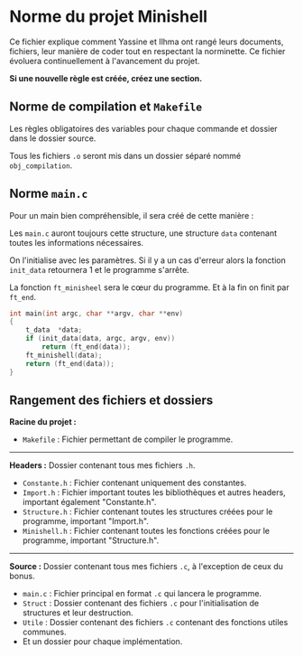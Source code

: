 # Norme du projet Minishell

Ce fichier explique comment Yassine et Ilhma ont rangé leurs documents, fichiers, leur manière de coder tout en respectant la norminette. Ce fichier évoluera continuellement à l'avancement du projet.

**Si une nouvelle règle est créée, créez une section.**

## Norme de compilation et `Makefile`

Les règles obligatoires des variables pour chaque commande et dossier dans le dossier source.

Tous les fichiers `.o` seront mis dans un dossier séparé nommé `obj_compilation`.

## Norme `main.c`

Pour un main bien compréhensible, il sera créé de cette manière :

Les `main.c` auront toujours cette structure, une structure `data` contenant toutes les informations nécessaires.

On l'initialise avec les paramètres. Si il y a un cas d'erreur alors la fonction `init_data` retournera 1 et le programme s'arrête.

La fonction `ft_minisheel` sera le cœur du programme. Et à la fin on finit par `ft_end`.
```c
int	main(int argc, char **argv, char **env)
{
	t_data	*data;
	if (init_data(data, argc, argv, env))
		return (ft_end(data));
	ft_minishell(data);
	return (ft_end(data));
}
```

## Rangement des fichiers et dossiers

**Racine du projet :**

- `Makefile` : Fichier permettant de compiler le programme.

---

**Headers :** Dossier contenant tous mes fichiers `.h`.

- `Constante.h` : Fichier contenant uniquement des constantes.
- `Import.h` : Fichier important toutes les bibliothèques et autres headers, important également "Constante.h".
- `Structure.h` : Fichier contenant toutes les structures créées pour le programme, important "Import.h".
- `Minishell.h` : Fichier contenant toutes les fonctions créées pour le programme, important "Structure.h".

---

**Source :** Dossier contenant tous mes fichiers `.c`, à l'exception de ceux du bonus.

- `main.c` : Fichier principal en format `.c` qui lancera le programme.
- `Struct` : Dossier contenant des fichiers `.c` pour l'initialisation de structures et leur destruction.
- `Utile` : Dossier contenant des fichiers `.c` contenant des fonctions utiles communes.
- Et un dossier pour chaque implémentation.
